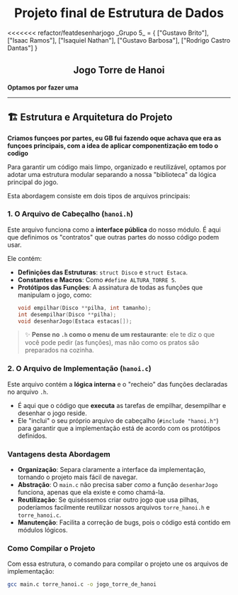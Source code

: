 
<h1 align="center"> Projeto final de Estrutura de Dados</h1>
<<<<<<< refactor/featdesenharjogo
_Grupo 5_ = { 
    ["Gustavo Brito"], 
    ["Isaac Ramos"], 
    ["Isaquiel Nathan"], 
    ["Gustavo Barbosa"], 
    ["Rodrigo Castro Dantas"] 
    }
<h2 align="center"> Jogo Torre de Hanoi</h2>

__Optamos por fazer uma__




---

## 🏗️ Estrutura e Arquitetura do Projeto

__Criamos funçoes por partes, eu GB fui fazendo oque achava que era as funçoes principais, com a idea de aplicar componentização em todo o codigo__

Para garantir um código mais limpo, organizado e reutilizável, optamos por adotar uma estrutura modular separando a nossa "biblioteca" da lógica principal do jogo.

Esta abordagem consiste em dois tipos de arquivos principais:

### 1. O Arquivo de Cabeçalho (`hanoi.h`)

Este arquivo funciona como a **interface pública** do nosso módulo. É aqui que definimos os "contratos" que outras partes do nosso código podem usar.

Ele contém:
* **Definições das Estruturas**: `struct Disco` e `struct Estaca`.
* **Constantes e Macros**: Como `#define ALTURA_TORRE 5`.
* **Protótipos das Funções**: A assinatura de todas as funções que manipulam o jogo, como:
    ```c
    void empilhar(Disco **pilha, int tamanho);
    int desempilhar(Disco **pilha);
    void desenharJogo(Estaca estacas[]);
    ```

> ✨ **Pense no `.h` como o menu de um restaurante**: ele te diz o que você pode pedir (as funções), mas não como os pratos são preparados na cozinha.

### 2. O Arquivo de Implementação (`hanoi.c`)

Este arquivo contém a **lógica interna** e o "recheio" das funções declaradas no arquivo `.h`.

* É aqui que o código que **executa** as tarefas de empilhar, desempilhar e desenhar o jogo reside.
* Ele "inclui" o seu próprio arquivo de cabeçalho (`#include "hanoi.h"`) para garantir que a implementação está de acordo com os protótipos definidos.

### Vantagens desta Abordagem

* **Organização**: Separa claramente a interface da implementação, tornando o projeto mais fácil de navegar.
* **Abstração**: O `main.c` não precisa saber *como* a função `desenharJogo` funciona, apenas que ela existe e como chamá-la.
* **Reutilização**: Se quiséssemos criar outro jogo que usa pilhas, poderíamos facilmente reutilizar nossos arquivos `torre_hanoi.h` e `torre_hanoi.c`.
* **Manutenção**: Facilita a correção de bugs, pois o código está contido em módulos lógicos.

### Como Compilar o Projeto

Com essa estrutura, o comando para compilar o projeto une os arquivos de implementação:
```bash
gcc main.c torre_hanoi.c -o jogo_torre_de_hanoi


